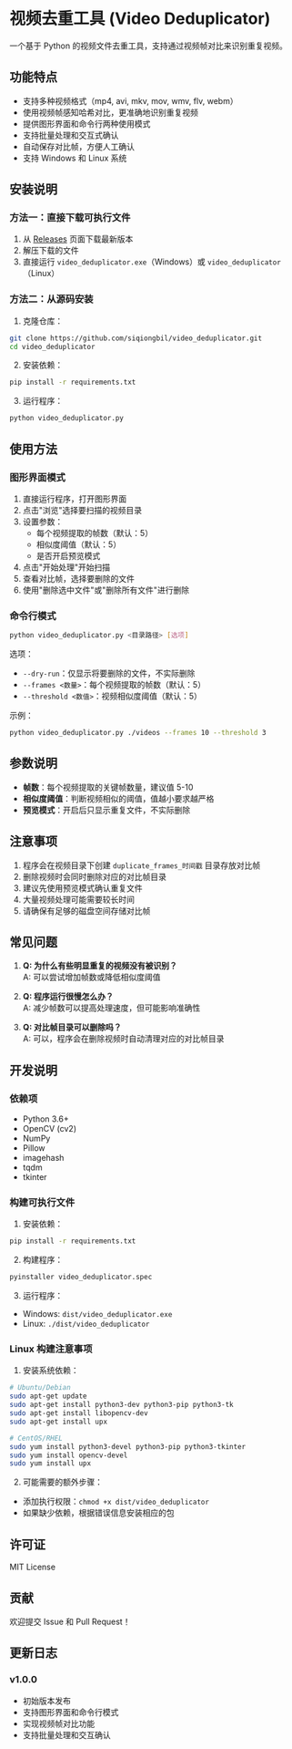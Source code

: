 # 视频去重工具 (Video Deduplicator)

一个基于 Python 的视频文件去重工具，支持通过视频帧对比来识别重复视频。

## 功能特点

- 支持多种视频格式（mp4, avi, mkv, mov, wmv, flv, webm）
- 使用视频帧感知哈希对比，更准确地识别重复视频
- 提供图形界面和命令行两种使用模式
- 支持批量处理和交互式确认
- 自动保存对比帧，方便人工确认
- 支持 Windows 和 Linux 系统

## 安装说明

### 方法一：直接下载可执行文件

1. 从 [Releases](https://github.com/siqiongbil/video_deduplicator/releases) 页面下载最新版本
2. 解压下载的文件
3. 直接运行 `video_deduplicator.exe`（Windows）或 `video_deduplicator`（Linux）

### 方法二：从源码安装

1. 克隆仓库：
```bash
git clone https://github.com/siqiongbil/video_deduplicator.git
cd video_deduplicator
```

2. 安装依赖：
```bash
pip install -r requirements.txt
```

3. 运行程序：
```bash
python video_deduplicator.py
```

## 使用方法

### 图形界面模式

1. 直接运行程序，打开图形界面
2. 点击"浏览"选择要扫描的视频目录
3. 设置参数：
   - 每个视频提取的帧数（默认：5）
   - 相似度阈值（默认：5）
   - 是否开启预览模式
4. 点击"开始处理"开始扫描
5. 查看对比帧，选择要删除的文件
6. 使用"删除选中文件"或"删除所有文件"进行删除

### 命令行模式

```bash
python video_deduplicator.py <目录路径> [选项]
```

选项：
- `--dry-run`：仅显示将要删除的文件，不实际删除
- `--frames <数量>`：每个视频提取的帧数（默认：5）
- `--threshold <数值>`：视频相似度阈值（默认：5）

示例：
```bash
python video_deduplicator.py ./videos --frames 10 --threshold 3
```

## 参数说明

- **帧数**：每个视频提取的关键帧数量，建议值 5-10
- **相似度阈值**：判断视频相似的阈值，值越小要求越严格
- **预览模式**：开启后只显示重复文件，不实际删除

## 注意事项

1. 程序会在视频目录下创建 `duplicate_frames_时间戳` 目录存放对比帧
2. 删除视频时会同时删除对应的对比帧目录
3. 建议先使用预览模式确认重复文件
4. 大量视频处理可能需要较长时间
5. 请确保有足够的磁盘空间存储对比帧

## 常见问题

1. **Q: 为什么有些明显重复的视频没有被识别？**  
   A: 可以尝试增加帧数或降低相似度阈值

2. **Q: 程序运行很慢怎么办？**  
   A: 减少帧数可以提高处理速度，但可能影响准确性

3. **Q: 对比帧目录可以删除吗？**  
   A: 可以，程序会在删除视频时自动清理对应的对比帧目录

## 开发说明

### 依赖项

- Python 3.6+
- OpenCV (cv2)
- NumPy
- Pillow
- imagehash
- tqdm
- tkinter

### 构建可执行文件

1. 安装依赖：
```bash
pip install -r requirements.txt
```

2. 构建程序：
```bash
pyinstaller video_deduplicator.spec
```

3. 运行程序：
- Windows: `dist/video_deduplicator.exe`
- Linux: `./dist/video_deduplicator`

### Linux 构建注意事项

1. 安装系统依赖：
```bash
# Ubuntu/Debian
sudo apt-get update
sudo apt-get install python3-dev python3-pip python3-tk
sudo apt-get install libopencv-dev
sudo apt-get install upx

# CentOS/RHEL
sudo yum install python3-devel python3-pip python3-tkinter
sudo yum install opencv-devel
sudo yum install upx
```

2. 可能需要的额外步骤：
- 添加执行权限：`chmod +x dist/video_deduplicator`
- 如果缺少依赖，根据错误信息安装相应的包

## 许可证

MIT License

## 贡献

欢迎提交 Issue 和 Pull Request！

## 更新日志

### v1.0.0
- 初始版本发布
- 支持图形界面和命令行模式
- 实现视频帧对比功能
- 支持批量处理和交互确认
